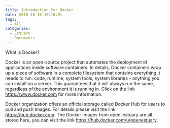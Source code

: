 ```yaml
---
title: Introduction_for_Docker
date: 2016-10-10 10:10:01
tags:
  - All
categories:
  - Estuary
  - Documents
---
```

What is Docker?

<!--more-->
Docker is an open-source project that automates the deployment of applications inside software containers. In details, Docker containers wrap up a piece of software in a complete filesystem that contains everything it needs to run: code, runtime, system tools, system libraries - anything you can install on a server. This guarantees that it will always run the same, regardless of the environment it is running in. Click on the link https://www.docker.com for more information.

Docker organization offers an official storage called Docker Hub for users to pull and push Images. For details please visit the link https://hub.docker.com. The Docker Images from open-estuary are all stored here, you can visit the link https://hub.docker.com/u/openestuary. 
